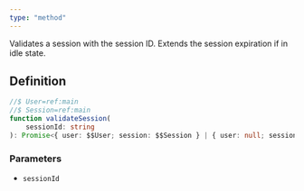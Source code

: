 ```yaml
---
type: "method"
---
```


Validates a session with the session ID. Extends the session expiration if in idle state.

## Definition

```ts
//$ User=ref:main
//$ Session=ref:main
function validateSession(
	sessionId: string
): Promise<{ user: $$User; session: $$Session } | { user: null; session: null }>;
```

### Parameters

- `sessionId`
